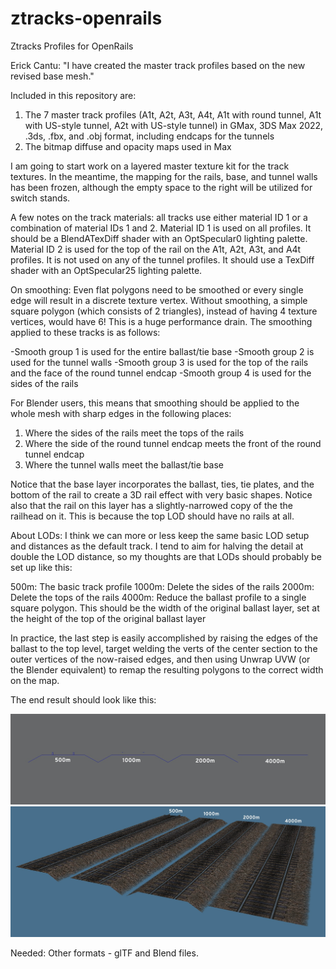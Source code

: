 # ztracks-openrails
Ztracks Profiles for OpenRails

Erick Cantu: "I have created the master track profiles based on the new revised base mesh."

Included in this repository are:

1. The 7 master track profiles (A1t, A2t, A3t, A4t, A1t with round tunnel, A1t with US-style tunnel, A2t with US-style tunnel) in GMax, 3DS Max 2022, .3ds, .fbx, and .obj format, including endcaps for the tunnels
2. The bitmap diffuse and opacity maps used in Max

I am going to start work on a layered master texture kit for the track textures. In the meantime, the mapping for the rails, base, and tunnel walls has been frozen, although the empty space to the right will be utilized for switch stands.

A few notes on the track materials: all tracks use either material ID 1 or a combination of material IDs 1 and 2. Material ID 1 is used on all profiles. It should be a BlendATexDiff shader with an OptSpecular0 lighting palette. Material ID 2 is used for the top of the rail on the A1t, A2t, A3t, and A4t profiles. It is not used on any of the tunnel profiles. It should use a TexDiff shader with an OptSpecular25 lighting palette.

On smoothing: Even flat polygons need to be smoothed or every single edge will result in a discrete texture vertex. Without smoothing, a simple square polygon (which consists of 2 triangles), instead of having 4 texture vertices, would have 6! This is a huge performance drain. The smoothing applied to these tracks is as follows:

-Smooth group 1 is used for the entire ballast/tie base
-Smooth group 2 is used for the tunnel walls
-Smooth group 3 is used for the top of the rails and the face of the round tunnel endcap
-Smooth group 4 is used for the sides of the rails

For Blender users, this means that smoothing should be applied to the whole mesh with sharp edges in the following places:

1. Where the sides of the rails meet the tops of the rails
2. Where the side of the round tunnel endcap meets the front of the round tunnel endcap
3. Where the tunnel walls meet the ballast/tie base

Notice that the base layer incorporates the ballast, ties, tie plates, and the bottom of the rail to create a 3D rail effect with very basic shapes. Notice also that the rail on this layer has a slightly-narrowed copy of the the railhead on it. This is because the top LOD should have no rails at all.

About LODs: I think we can more or less keep the same basic LOD setup and distances as the default track. I tend to aim for halving the detail at double the LOD distance, so my thoughts are that LODs should probably be set up like this:

500m: The basic track profile
1000m: Delete the sides of the rails
2000m: Delete the tops of the rails
4000m: Reduce the ballast profile to a single square polygon. This should be the width of the original ballast layer, set at the height of the top of the original ballast layer

In practice, the last step is easily accomplished by raising the edges of the ballast to the top level, target welding the verts of the center section to the outer vertices of the now-raised edges, and then using Unwrap UVW (or the Blender equivalent) to remap the resulting polygons to the correct width on the map.

 The end result should look like this:

![image 0](IMG/00.JPG?raw=true "Image1")
![image 1](IMG/01.JPG?raw=true "Image2")


Needed:   Other formats - glTF and Blend files.
